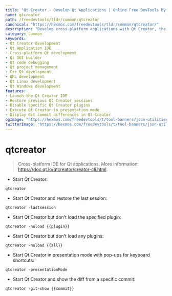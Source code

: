 ```yaml
---
title: "Qt Creator - Develop Qt Applications | Online Free DevTools by Hexmos"
name: qtcreator
path: /freedevtools/tldr/common/qtcreator
canonical: "https://hexmos.com/freedevtools/tldr/common/qtcreator/"
description: "Develop cross-platform applications with Qt Creator, the powerful Qt IDE. Debug code, design UIs, and manage projects efficiently. Free online tool, no registration required."
category: common
keywords:
- Qt Creator development
- Qt application IDE
- Cross-platform Qt development
- Qt GUI builder
- Qt code debugging
- Qt project management
- C++ Qt development
- QML development
- Qt Linux development
- Qt Windows development
features:
- Launch the Qt Creator IDE
- Restore previous Qt Creator sessions
- Disable specific Qt Creator plugins
- Execute Qt Creator in presentation mode
- Display Git commit differences in Qt Creator
ogImage: "https://hexmos.com/freedevtools/t/tool-banners/json-utilities-banner.png"
twitterImage: "https://hexmos.com/freedevtools/t/tool-banners/json-utilities-banner.png"
---
```


# qtcreator

> Cross-platform IDE for Qt applications.
> More information: <https://doc.qt.io/qtcreator/creator-cli.html>.

- Start Qt Creator:

`qtcreator`

- Start Qt Creator and restore the last session:

`qtcreator -lastsession`

- Start Qt Creator but don't load the specified plugin:

`qtcreator -noload {{plugin}}`

- Start Qt Creator but don't load any plugins:

`qtcreator -noload {{all}}`

- Start Qt Creator in presentation mode with pop-ups for keyboard shortcuts:

`qtcreator -presentationMode`

- Start Qt Creator and show the diff from a specific commit:

`qtcreator -git-show {{commit}}`
